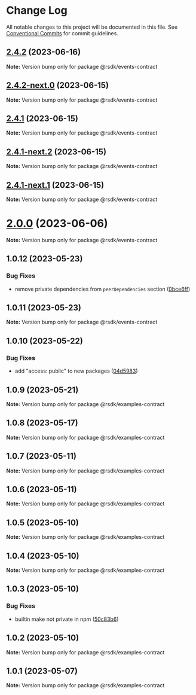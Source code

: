 # Change Log

All notable changes to this project will be documented in this file.
See [Conventional Commits](https://conventionalcommits.org) for commit guidelines.

## [2.4.2](https://github.com/R-Vision/rsdk/compare/v2.4.2-next.0...v2.4.2) (2023-06-16)

**Note:** Version bump only for package @rsdk/events-contract

## [2.4.2-next.0](https://github.com/R-Vision/rsdk/compare/v2.4.1...v2.4.2-next.0) (2023-06-15)

**Note:** Version bump only for package @rsdk/events-contract

## [2.4.1](https://github.com/R-Vision/rsdk/compare/v2.4.1-next.2...v2.4.1) (2023-06-15)

**Note:** Version bump only for package @rsdk/events-contract

## [2.4.1-next.2](https://github.com/R-Vision/rsdk/compare/v2.4.1-next.1...v2.4.1-next.2) (2023-06-15)

**Note:** Version bump only for package @rsdk/events-contract

## [2.4.1-next.1](https://github.com/R-Vision/rsdk/compare/v2.4.1-next.0...v2.4.1-next.1) (2023-06-15)

**Note:** Version bump only for package @rsdk/events-contract

# [2.0.0](https://github.com/R-Vision/rsdk/compare/v1.0.12...v2.0.0) (2023-06-06)

**Note:** Version bump only for package @rsdk/events-contract

## 1.0.12 (2023-05-23)

### Bug Fixes

* remove private dependencies from `peerDependencies` section ([0bce6ff](https://github.com/R-Vision/rsdk/commit/0bce6ffb5b699e2ed1dc9aca77cbdbf085267ff7))

## 1.0.11 (2023-05-23)

**Note:** Version bump only for package @rsdk/events-contract

## 1.0.10 (2023-05-22)

### Bug Fixes

* add "access: public" to new packages ([04d5983](https://github.com/R-Vision/rsdk/commit/04d5983cfa3e97c5d8219e07208a0499a8c6bc83))

## 1.0.9 (2023-05-21)

**Note:** Version bump only for package @rsdk/examples-contract

## 1.0.8 (2023-05-17)

**Note:** Version bump only for package @rsdk/examples-contract

## 1.0.7 (2023-05-11)

**Note:** Version bump only for package @rsdk/examples-contract

## 1.0.6 (2023-05-11)

**Note:** Version bump only for package @rsdk/examples-contract

## 1.0.5 (2023-05-10)

**Note:** Version bump only for package @rsdk/examples-contract

## 1.0.4 (2023-05-10)

**Note:** Version bump only for package @rsdk/examples-contract

## 1.0.3 (2023-05-10)

### Bug Fixes

* builtin make not private in npm ([50c83b6](https://github.com/R-Vision/rsdk/commit/50c83b6454f9a89f1e99d3b33a497ce2c029d8c6))

## 1.0.2 (2023-05-10)

**Note:** Version bump only for package @rsdk/examples-contract

## 1.0.1 (2023-05-07)

**Note:** Version bump only for package @rsdk/examples-contract
